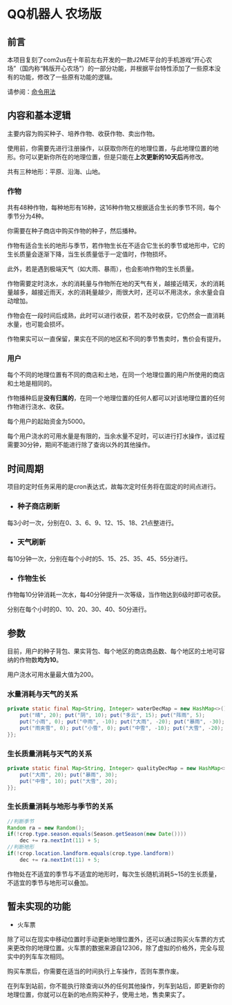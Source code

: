 # QQ机器人 农场版

## 前言
本项目复刻了com2us在十年前左右开发的一款J2ME平台的手机游戏“开心农场”（国内称“韩版开心农场”）的一部分功能，并根据平台特性添加了一些原本没有的功能，修改了一些原有功能的逻辑。

请参阅：[命令用法](./command.md)

## 内容和基本逻辑
主要内容为购买种子、培养作物、收获作物、卖出作物。

使用前，你需要先进行注册操作，以获取你所在的地理位置，与此地理位置的地形。你可以更新你所在的地理位置，但是只能在<strong>上次更新的10天后</strong>再修改。

共有三种地形：平原、沿海、山地。

### 作物

共有48种作物，每种地形有16种，这16种作物又根据适合生长的季节不同，每个季节分为4种。

你需要在种子商店中购买作物的种子，然后播种。

作物有适合生长的地形与季节，若作物生长在不适合它生长的季节或地形中，它的生长质量会逐渐下降，当生长质量低于一定值时，作物损坏。

此外，若是遇到极端天气（如大雨、暴雨），也会影响作物的生长质量。

作物需要定时浇水，水的消耗量与作物所在地的天气有关，越接近晴天，水的消耗量越多，越接近雨天，水的消耗量越少，雨很大时，还可以不用浇水，余水量会自动增加。

作物会在一段时间后成熟，此时可以进行收获，若不及时收获，它仍然会一直消耗水量，也可能会损坏。

作物果实可以一直保留，果实在不同的地区和不同的季节售卖时，售价会有提升。

### 用户

每个不同的地理位置有不同的商店和土地，在同一个地理位置的用户所使用的商店和土地是相同的。

作物播种后是<strong>没有归属的</strong>，在同一个地理位置的任何人都可以对该地理位置的任何作物进行浇水、收获。

每个用户的起始资金为5000。

每个用户浇水的可用水量是有限的，当余水量不足时，可以进行打水操作，该过程需要30分钟，期间不能进行除了查询以外的其他操作。

## 时间周期
项目的定时任务采用的是cron表达式，故每次定时任务将在固定的时间点进行。
- ### 种子商店刷新 
每3小时一次，分别在0、3、6、9、12、15、18、21点整进行。
- ### 天气刷新
每10分钟一次，分别在每个小时的5、15、25、35、45、55分进行。
- ### 作物生长
作物每10分钟消耗一次水，每40分钟提升一次等级，当作物达到6级时即可收获。

分别在每个小时的0、10、20、30、40、50分进行。

## 参数
目前，用户的种子背包、果实背包、每个地区的商店商品数、每个地区的土地可容纳的作物数<strong>均为10</strong>。

用户浇水可用水量最大值为200。

### 水量消耗与天气的关系
```java
private static final Map<String, Integer> waterDecMap = new HashMap<>() {{
    put("晴", 20); put("阴", 10); put("多云", 15); put("阵雨", 5);
    put("小雨", 0); put("中雨", -10); put("大雨", -20); put("暴雨", -30);
    put("雨夹雪", 0); put("小雪", 0); put("中雪", -10); put("大雪", -20);
}};
```

### 生长质量消耗与天气的关系
```java
private static final Map<String, Integer> qualityDecMap = new HashMap<>() {{
    put("大雨", 20); put("暴雨", 30);
    put("中雪", 10); put("大雪", 20);
}};
```

### 生长质量消耗与地形与季节的关系
```java
//判断季节
Random ra = new Random();
if(!crop.type.season.equals(Season.getSeason(new Date())))
    dec += ra.nextInt(11) + 5;
//判断地形
if(!crop.location.landform.equals(crop.type.landform))
    dec += ra.nextInt(11) + 5;
```
作物处在不适宜的季节与不适宜的地形时，每次生长随机消耗5~15的生长质量，不适宜的季节与地形可以叠加。

## 暂未实现的功能
- 火车票

除了可以在现实中移动位置时手动更新地理位置外，还可以通过购买火车票的方式来更改你的地理位置。火车票的数据来源自12306，除了虚拟的价格外，完全与现实中的列车车次相同。

购买车票后，你需要在适当的时间执行上车操作，否则车票作废。

在列车到站前，你不能执行除查询以外的任何其他操作，列车到站后，即更新你的地理位置，你就可以在新的地点购买种子，使用土地，售卖果实了。